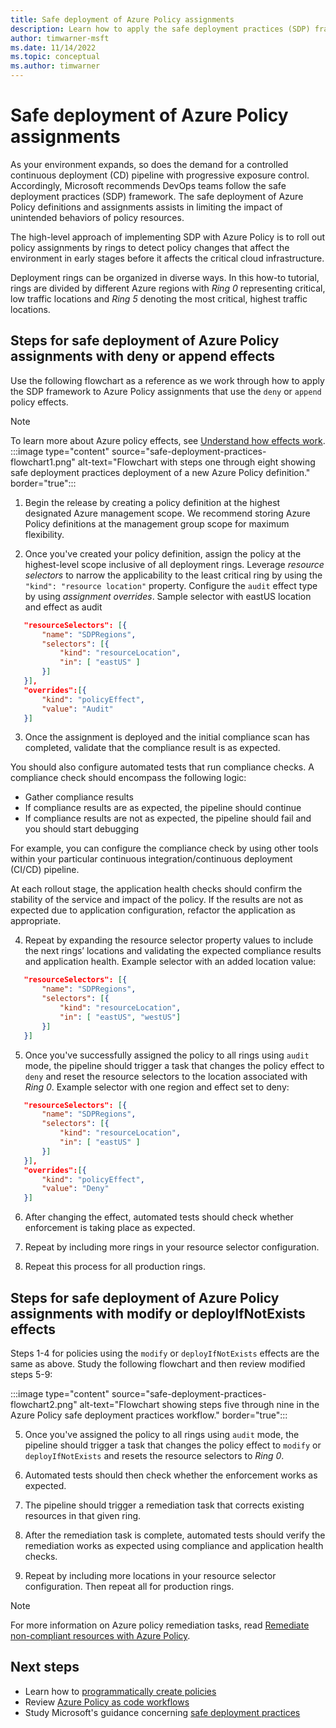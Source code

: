 ```yaml
---
title: Safe deployment of Azure Policy assignments
description: Learn how to apply the safe deployment practices (SDP) framework to your Azure Policy assignments.
author: timwarner-msft
ms.date: 11/14/2022
ms.topic: conceptual
ms.author: timwarner
---
```

# Safe deployment of Azure Policy assignments

As your environment expands, so does the demand for a controlled continuous deployment (CD)
pipeline with progressive exposure control. Accordingly, Microsoft recommends DevOps teams follow
the safe deployment practices (SDP) framework. The
safe deployment of Azure Policy definitions and assignments assists in limiting the impact of
unintended behaviors of policy resources.

The high-level approach of implementing SDP with Azure Policy is to roll out policy assignments
by rings to detect policy changes that affect the environment in early stages before it
affects the critical cloud infrastructure.

Deployment rings can be organized in diverse ways. In this how-to tutorial, rings are divided by
different Azure regions with _Ring 0_ representing critical, low traffic locations
and _Ring 5_ denoting the most critical, highest traffic locations.

## Steps for safe deployment of Azure Policy assignments with deny or append effects

Use the following flowchart as a reference as we work through how to apply the SDP framework to Azure
Policy assignments that use the `deny` or `append` policy effects.

> [!NOTE]
> To learn more about Azure policy effects, see [Understand how effects work](../concepts/effects.md).
:::image type="content" source="safe-deployment-practices-flowchart1.png" alt-text="Flowchart with steps one through eight showing safe deployment practices deployment of a new Azure Policy definition." border="true":::

1. Begin the release by creating a policy definition at the highest designated Azure management scope.
We recommend storing Azure Policy definitions at the management group scope for maximum flexibility.

2. Once you've created your policy definition, assign the policy at the highest-level scope inclusive
of all deployment rings. Leverage _resource selectors_ to narrow the applicability to the least
critical ring by using the `"kind": "resource location"` property. Configure the `audit` effect type
by using _assignment overrides_. Sample selector with eastUS location and effect as audit

 ```json
    "resourceSelectors": [{ 
        "name": "SDPRegions", 
        "selectors": [{
            "kind": "resourceLocation",
            "in": [ "eastUS" ] 
        }]
    }], 
    "overrides":[{ 
        "kind": "policyEffect", 
        "value": "Audit" 
    }] 
  ```

3. Once the assignment is deployed and the initial compliance scan has completed,
validate that the compliance result is as expected.

You should also configure automated tests that run compliance checks. A compliance check should
encompass the following logic:

- Gather compliance results
- If compliance results are as expected, the pipeline should continue
- If compliance results are not as expected, the pipeline should fail and you should start debugging

For example, you can configure the compliance check by using other tools within
your particular continuous integration/continuous deployment (CI/CD) pipeline.

At each rollout stage, the application health checks should confirm the stability of the service
and impact of the policy. If the results are not as expected due to application configuration,
refactor the application as appropriate.

4. Repeat by expanding the resource selector property values to include the next rings’
locations and validating the expected compliance results and application health. Example selector with an added location value:

 ```json
    "resourceSelectors": [{ 
        "name": "SDPRegions", 
        "selectors": [{
            "kind": "resourceLocation",
            "in": [ "eastUS", "westUS"] 
        }]
    }]
  ```

5. Once you've successfully assigned the policy to all rings using `audit` mode,
the pipeline should trigger a task that changes the policy effect to `deny` and reset
the resource selectors to the location associated with _Ring 0_. Example selector with one region and effect set to deny:

 ```json
    "resourceSelectors": [{ 
        "name": "SDPRegions", 
        "selectors": [{
            "kind": "resourceLocation",
            "in": [ "eastUS" ] 
        }]
    }], 
    "overrides":[{ 
        "kind": "policyEffect", 
        "value": "Deny" 
    }] 
  ```

6. After changing the effect, automated tests should check whether enforcement is taking place as
expected.

7. Repeat by including more rings in your resource selector configuration.

8. Repeat this process for all production rings.

## Steps for safe deployment of Azure Policy assignments with modify or deployIfNotExists effects

Steps 1-4 for policies using the `modify` or `deployIfNotExists` effects are the same as above.
Study the following flowchart and then review modified steps 5-9:

:::image type="content" source="safe-deployment-practices-flowchart2.png" alt-text="Flowchart showing steps five through nine in the Azure Policy safe deployment practices workflow." border="true":::

5. Once you've assigned the policy to all rings using `audit` mode, the pipeline should trigger
a task that changes the policy effect to `modify` or `deployIfNotExists` and resets
the resource selectors to _Ring 0_.

6. Automated tests should then check whether the enforcement works as expected.

7. The pipeline should trigger a remediation task that corrects existing resources in that given ring.

8. After the remediation task is complete, automated tests should verify the remediation works
as expected using compliance and application health checks.

9. Repeat by including more locations in your resource selector configuration. Then repeat all for production rings.

> [!NOTE]
> For more information on Azure policy remediation tasks, read [Remediate non-compliant resources with Azure Policy](./remediate-resources.md).
## Next steps

- Learn how to [programmatically create policies](./programmatically-create.md)
- Review [Azure Policy as code workflows](../concepts/policy-as-code.md)
- Study Microsoft's guidance concerning [safe deployment practices](/devops/operate/safe-deployment-practices)